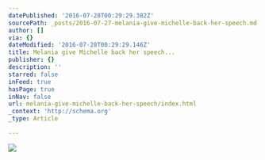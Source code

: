```yaml
---
datePublished: '2016-07-28T00:29:29.382Z'
sourcePath: _posts/2016-07-27-melania-give-michelle-back-her-speech.md
author: []
via: {}
dateModified: '2016-07-28T00:29:29.146Z'
title: Melania give Michelle back her speech...
publisher: {}
description: ''
starred: false
inFeed: true
hasPage: true
inNav: false
url: melania-give-michelle-back-her-speech/index.html
_context: 'http://schema.org'
_type: Article

---
```

![](https://the-grid-user-content.s3-us-west-2.amazonaws.com/0f12b3c0-0935-4f11-956a-e0cedf56641c.jpg)